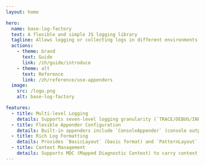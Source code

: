 ```yaml
---
layout: home

hero:
  name: base-log-factory
  text: A flexible and simple JS logging library
  tagline: Allows logging or collecting logs in different environments by configuring various Appenders. Suitable for browser, NodeJS and other environments.
  actions:
    - theme: brand
      text: Guide
      link: /zh/guide/introduce
    - theme: alt
      text: Reference
      link: /zh/reference/use-appenders
  image:
    src: /logo.png
    alt: base-log-factory

features:
  - title: Multi-level Logging
    details: Supports seven-level logging granularity (`TRACE/DEBUG/INFO/WARN/ERROR/FATAL/OFF`), allowing precise control over log output.
  - title: Flexible Appender Configuration
    details: Built-in appenders include `ConsoleAppender` (console output), `FileAppender` (size-based rotation), and `DateFileAppender` (date-based rotation). Supports custom Appender extensions.
  - title: Rich Log Formatting
    details: Provides `BasicLayout` (basic format) and `PatternLayout` (Log4j-like flexible format), supports custom placeholders.
  - title: Context Management
    details: Supports MDC (Mapped Diagnostic Context) to carry context data such as request IDs and user information in logs.
---
```

